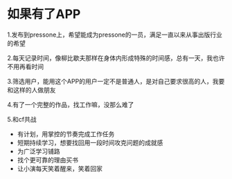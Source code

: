 
# 如果有了APP

1.发布到pressone上，希望能成为pressone的一员，满足一直以来从事出版行业的希望

2.每天记录时间，像柳比歇夫那样在身体内形成特殊的时间感，总有一天，我也许不用再看时间

3.筛选用户，能用这个APP的用户一定不是普通人，是对自己要求很高的人，我要和这样的人做朋友

4.有了一个完整的作品，找工作嘛，没那么难了

5.和cf共战

- 有计划，用掌控的节奏完成工作任务
- 短期持续学习，想要找回用一段时间攻克问题的成就感
- 为广泛学习铺路
- 找个更可靠的理由买书
- 让小演每天笑着醒来，笑着回家

